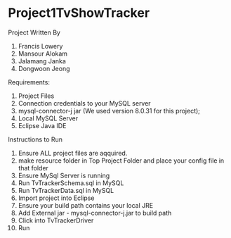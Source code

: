 # Project1TvShowTracker

Project Written By
1. Francis Lowery
2. Mansour Alokam
3. Jalamang Janka
4. Dongwoon Jeong



Requirements:
1. Project Files
2. Connection credentials to your MySQL server
3. mysql-connector-j jar (We used version 8.0.31 for this project);
4. Local MySQL Server
5. Eclipse Java IDE

Instructions to Run
1. Ensure ALL project files are aqquired.
2. make resource folder in Top Project Folder and place your config file in that folder
3. Ensure MySql Server is running
4. Run TvTrackerSchema.sql in MySQL
5. Run TvTrackerData.sql in MySQL
6. Import project into Eclipse
7. Ensure your build path contains your local JRE
8. Add External jar - mysql-connector-j.jar to build path
9. Click into TvTrackerDriver
10. Run
